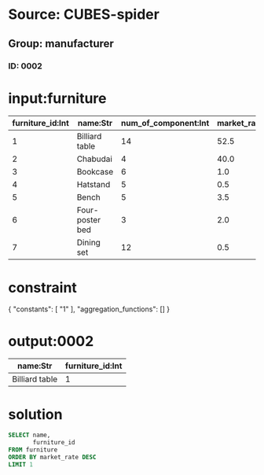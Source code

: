 # Source: CUBES-spider
## Group: manufacturer
### ID: 0002

# input:furniture

| furniture_id:Int | name:Str | num_of_component:Int | market_rate:Dbl |
|---|---|---|---|
| 1 | Billiard table | 14 | 52.5 |
| 2 | Chabudai | 4 | 40.0 |
| 3 | Bookcase | 6 | 1.0 |
| 4 | Hatstand | 5 | 0.5 |
| 5 | Bench | 5 | 3.5 |
| 6 | Four-poster bed | 3 | 2.0 |
| 7 | Dining set | 12 | 0.5 |

# constraint

{
  "constants": [
    "1"
  ],
  "aggregation_functions": []
}

# output:0002

| name:Str | furniture_id:Int |
|---|---|
| Billiard table | 1 |

# solution

```sql
SELECT name,
       furniture_id
FROM furniture
ORDER BY market_rate DESC
LIMIT 1
```

